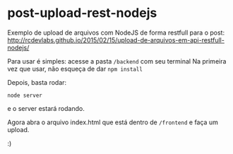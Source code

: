 # post-upload-rest-nodejs

Exemplo de upload de arquivos com NodeJS de forma restfull para o post: http://rcdevlabs.github.io/2015/02/15/upload-de-arquivos-em-api-restfull-nodejs/

Para usar é simples:
acesse a pasta `/backend` com seu terminal
Na primeira vez que usar, não esqueça de dar `npm install`

Depois, basta rodar:
```terminal
node server
```
e o server estará rodando.

Agora abra o arquivo index.html que está dentro de `/frontend` e faça um upload.


:)

